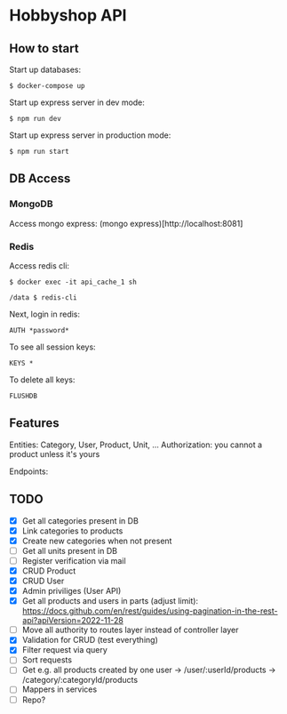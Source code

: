 # Hobbyshop API

## How to start
Start up databases:
```console
$ docker-compose up
```

Start up express server in dev mode:
```console
$ npm run dev
```
Start up express server in production mode:
```console
$ npm run start
```

## DB Access
### MongoDB

Access mongo express: (mongo express)[http://localhost:8081] 

### Redis
Access redis cli:
```console
$ docker exec -it api_cache_1 sh

/data $ redis-cli
```

Next, login in redis:
```console
AUTH *password*
```

To see all session keys:
```console
KEYS *
```

To delete all keys:
```console
FLUSHDB
```

## Features
Entities: Category, User, Product, Unit, ...
Authorization: you cannot a product unless it's yours

Endpoints:

## TODO

- [x] Get all categories present in DB
- [x] Link categories to products 
- [x] Create new categories when not present
- [ ] Get all units present in DB
- [ ] Register verification via mail
- [x] CRUD Product
- [x] CRUD User
- [x] Admin priviliges (User API)
- [x] Get all products and users in parts (adjust limit): https://docs.github.com/en/rest/guides/using-pagination-in-the-rest-api?apiVersion=2022-11-28
- [ ] Move all authority to routes layer instead of controller layer
- [x] Validation for CRUD (test everything)
- [x] Filter request via query
- [ ] Sort requests
- [ ] Get e.g. all products created by one user
-> /user/:userId/products
-> /category/:categoryId/products
- [ ] Mappers in services
- [ ] Repo?
